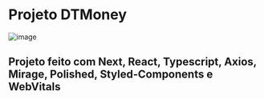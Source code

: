 # Projeto DTMoney
![image](https://github.com/YanzinhoCaue/PROJETO-DTMONEY/assets/127339610/1e1bdb5c-db41-4991-91f0-51d236edf35e)
## Projeto feito com Next, React, Typescript, Axios, Mirage, Polished, Styled-Components e WebVitals
